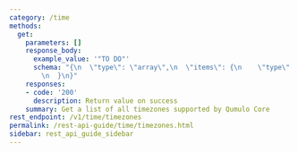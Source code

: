 ```yaml
---
category: /time
methods:
  get:
    parameters: []
    response_body:
      example_value: '"TO DO"'
      schema: "{\n  \"type\": \"array\",\n  \"items\": {\n    \"type\": \"string\"\
        \n  }\n}"
    responses:
    - code: '200'
      description: Return value on success
    summary: Get a list of all timezones supported by Qumulo Core
rest_endpoint: /v1/time/timezones
permalink: /rest-api-guide/time/timezones.html
sidebar: rest_api_guide_sidebar
---
```

